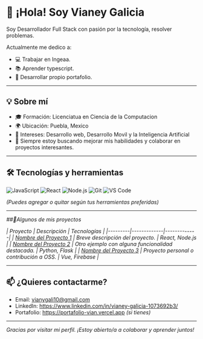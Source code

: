 # 👋 ¡Hola! Soy Vianey Galicia

Soy Desarrollador Full Stack con pasión por la tecnología, resolver problemas.

Actualmente me dedico a:
- 💻 Trabajar en Ingeaa.
- 📚 Aprender typescript.
- 🚀 Desarrollar propio portafolio.

---

## 💡 Sobre mí

- 🎓 Formación: Licenciatua en Ciencia de la Computacion
- 🌍 Ubicación: Puebla, Mexico
- 🌱 Intereses: Desarrollo web, Desarrollo Movil y la Inteligencia Artificial
- 🧠 Siempre estoy buscando mejorar mis habilidades y colaborar en proyectos interesantes.

---

## 🛠️ Tecnologías y herramientas

![JavaScript](https://img.shields.io/badge/-JavaScript-F7DF1E?logo=javascript&logoColor=black&style=flat)
![React](https://img.shields.io/badge/-React-61DAFB?logo=react&logoColor=black&style=flat)
![Node.js](https://img.shields.io/badge/-Node.js-339933?logo=node.js&logoColor=white&style=flat)
![Git](https://img.shields.io/badge/-Git-F05032?logo=git&logoColor=white&style=flat)
![VS Code](https://img.shields.io/badge/-VS_Code-007ACC?logo=visual-studio-code&logoColor=white&style=flat)

_(Puedes agregar o quitar según tus herramientas preferidas)_

---

_##📁Algunos de mis proyectos_

_| Proyecto | Descripción | Tecnologías |_
_|---------|-------------|-------------|
| [Nombre del Proyecto 1](https://github.com/tuusuario/proyecto1) | Breve descripción del proyecto. | React, Node.js |
| [Nombre del Proyecto 2](https://github.com/tuusuario/proyecto2) | Otro ejemplo con alguna funcionalidad destacada. | Python, Flask |
| [Nombre del Proyecto 3](https://github.com/tuusuario/proyecto3) | Proyecto personal o contribución a OSS. | Vue, Firebase |_

---

## 📫 ¿Quieres contactarme?

- Email: vianygali10@gmail.com
- LinkedIn: https://www.linkedin.com/in/vianey-galicia-1073692b3/
- Portafolio: https://portafolio-vian.vercel.app _(si tienes)_

---

_Gracias por visitar mi perfil. ¡Estoy abierto/a a colaborar y aprender juntos!_
